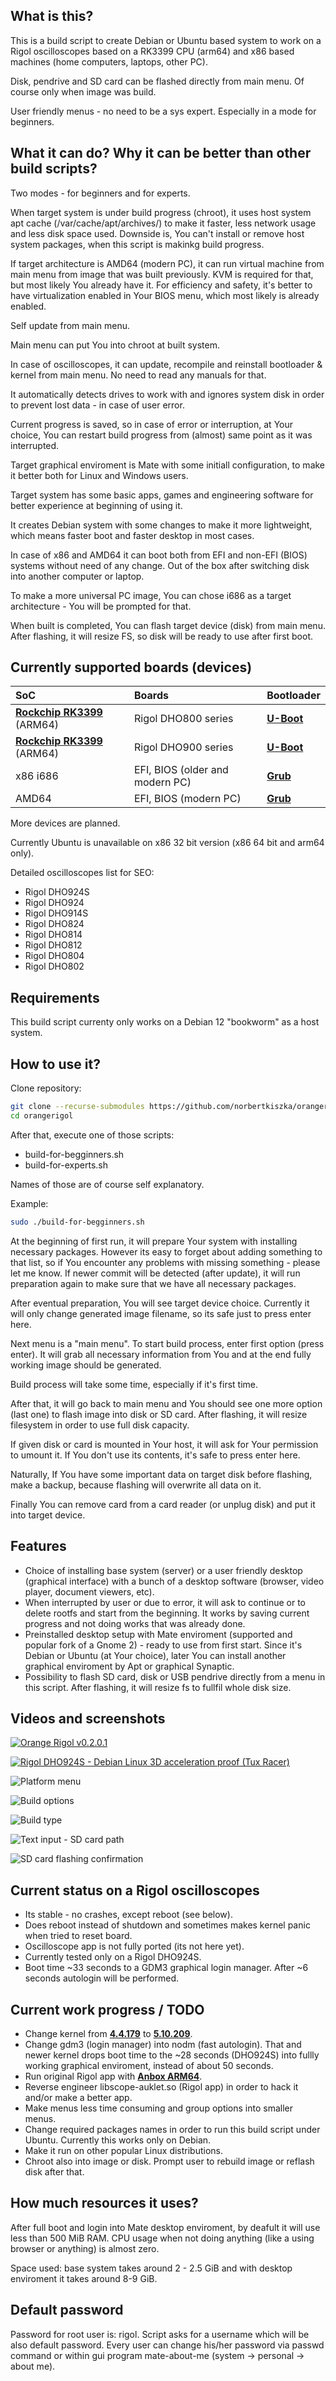 ## What is this?

This is a build script to create Debian or Ubuntu based system to work on a Rigol oscilloscopes based on a RK3399 CPU (arm64) and x86 based machines (home computers, laptops, other PC).

Disk, pendrive and SD card can be flashed directly from main menu. Of course only when image was build.

User friendly menus - no need to be a sys expert. Especially in a mode for beginners.

## What it can do? Why it can be better than other build scripts?

Two modes - for beginners and for experts.

When target system is under build progress (chroot), it uses host system apt cache (/var/cache/apt/archives/) to make it faster, less network usage and less disk space used. Downside is, You can't install or remove host system packages, when this script is makinkg build progress.

If target architecture is AMD64 (modern PC), it can run virtual machine from main menu from image that was built previously. KVM is required for that, but most likely You already have it. For efficiency and safety, it's better to have virtualization enabled in Your BIOS menu, which most likely is already enabled.

Self update from main menu.

Main menu can put You into chroot at built system.

In case of oscilloscopes, it can update, recompile and reinstall bootloader & kernel from main menu. No need to read any manuals for that.

It automatically detects drives to work with and ignores system disk in order to prevent lost data - in case of user error.

Current progress is saved, so in case of error or interruption, at Your choice, You can restart build progress from (almost) same point as it was interrupted.

Target graphical enviroment is Mate with some initiall configuration, to make it better both for Linux and Windows users.

Target system has some basic apps, games and engineering software for better experience at beginning of using it.

It creates Debian system with some changes to make it more lightweight, which means faster boot and faster desktop in most cases.

In case of x86 and AMD64 it can boot both from EFI and non-EFI (BIOS) systems without need of any change. Out of the box after switching disk into another computer or laptop.

To make a more universal PC image, You can chose i686 as a target architecture - You will be prompted for that.

When built is completed, You can flash target device (disk) from main menu. After flashing, it will resize FS, so disk will be ready to use after first boot.

## Currently supported boards (devices)

SoC | Boards | Bootloader
|:--|:--|:--|
| **[Rockchip RK3399](https://opensource.rock-chips.com/wiki_RK3399)** (ARM64) | Rigol DHO800 series | **[U-Boot](https://github.com/norbertkiszka/rigol-orangerigol-uboot_2017.09_light)** |
| **[Rockchip RK3399](https://opensource.rock-chips.com/wiki_RK3399)** (ARM64) | Rigol DHO900 series | **[U-Boot](https://github.com/norbertkiszka/rigol-orangerigol-uboot_2017.09_light)** |
| x86 i686 | EFI, BIOS (older and modern PC) | **[Grub](https://git.savannah.gnu.org/cgit/grub.git/tag/?h=grub-2.12)** |
| AMD64 | EFI, BIOS (modern PC) | **[Grub](https://git.savannah.gnu.org/cgit/grub.git/tag/?h=grub-2.12)** |

More devices are planned.

Currently Ubuntu is unavailable on x86 32 bit version (x86 64 bit and arm64 only).

Detailed oscilloscopes list for SEO:

- Rigol DHO924S
- Rigol DHO924
- Rigol DHO914S
- Rigol DHO824
- Rigol DHO814
- Rigol DHO812
- Rigol DHO804
- Rigol DHO802

## Requirements

This build script currenty only works on a Debian 12 "bookworm" as a host system.

## How to use it?

Clone repository:

```bash
git clone --recurse-submodules https://github.com/norbertkiszka/orangerigol.git
cd orangerigol
```

After that, execute one of those scripts:

- build-for-begginners.sh
- build-for-experts.sh

Names of those are of course self explanatory.

Example:

```bash
sudo ./build-for-begginners.sh
```

At the beginning of first run, it will prepare Your system with installing necessary packages. However its easy to forget about adding something to that list, so if You encounter any problems with missing something - please let me know. If newer commit will be detected (after update), it will run preparation again to make sure that we have all necessary packages.

After eventual preparation, You will see target device choice. Currently it will only change generated image filename, so its safe just to press enter here.

Next menu is a "main menu". To start build process, enter first option (press enter). It will grab all necessary information from You and at the end fully working image should be generated.

Build process will take some time, especially if it's first time.

After that, it will go back to main menu and You should see one more option (last one) to flash image into disk or SD card. After flashing, it will resize filesystem in order to use full disk capacity.

If given disk or card is mounted in Your host, it will ask for Your permission to umount it. If You don't use its contents, it's safe to press enter here.

Naturally, If You have some important data on target disk before flashing, make a backup, because flashing will overwrite all data on it.

Finally You can remove card from a card reader (or unplug disk) and put it into target device.

## Features

- Choice of installing base system (server) or a user friendly desktop (graphical interface) with a bunch of a desktop software (browser, video player, document viewers, etc).
- When interrupted by user or due to error, it will ask to continue or to delete rootfs and start from the beginning. It works by saving current progress and not doing works that was already done.
- Preinstalled desktop setup with Mate enviroment (supported and popular fork of a Gnome 2) - ready to use from first start. Since it's Debian or Ubuntu (at Your choice), later You can install another graphical enviroment by Apt or graphical Synaptic.
- Possibility to flash SD card, disk or USB pendrive directly from a menu in this script. After flashing, it will resize fs to fullfil whole disk size.

## Videos and screenshots

[![Orange Rigol v0.2.0.1](https://img.youtube.com/vi/2y0E4PasLPY/0.jpg)](https://www.youtube.com/watch?v=2y0E4PasLPY)

[![Rigol DHO924S - Debian Linux 3D acceleration proof (Tux Racer)](https://img.youtube.com/vi/ca_y4zmKaQc/0.jpg)](https://www.youtube.com/watch?v=ca_y4zmKaQc)

![Platform menu](https://raw.githubusercontent.com/norbertkiszka/rigol-orangerigol-build/master/screenshots/screenshot-1.png)

![Build options](https://raw.githubusercontent.com/norbertkiszka/rigol-orangerigol-build/master/screenshots/screenshot-2.png)

![Build type](https://raw.githubusercontent.com/norbertkiszka/rigol-orangerigol-build/master/screenshots/screenshot-3.png)

![Text input - SD card path](https://raw.githubusercontent.com/norbertkiszka/rigol-orangerigol-build/master/screenshots/screenshot-4.png)

![SD card flashing confirmation](https://raw.githubusercontent.com/norbertkiszka/rigol-orangerigol-build/master/screenshots/screenshot-5.png)

## Current status on a Rigol oscilloscopes

- Its stable - no crashes, except reboot (see below).
- Does reboot instead of shutdown and sometimes makes kernel panic when tried to reset board.
- Oscilloscope app is not fully ported (its not here yet).
- Currently tested only on a Rigol DHO924S.
- Boot time ~33 seconds to a GDM3 graphical login manager. After ~6 seconds autologin will be performed.

## Current work progress / TODO

- Change kernel from **[4.4.179](https://github.com/norbertkiszka/rigol-orangerigol-linux_4.4.179)** to **[5.10.209](https://github.com/norbertkiszka/Linux-5.10-Rockchip)**.
- Change gdm3 (login manager) into nodm (fast autologin). That and newer kernel drops boot time to the ~28 seconds (DHO924S) into fullly working graphical enviroment, instead of about 50 seconds.
- Run original Rigol app with **[Anbox ARM64](https://github.com/norbertkiszka/anbox-arm64)**.
- Reverse engineer libscope-auklet.so (Rigol app) in order to hack it and/or make a better app.
- Make menus less time consuming and group options into smaller menus.
- Change required packages names in order to run this build script under Ubuntu. Currently this works only on Debian.
- Make it run on other popular Linux distributions.
- Chroot also into image or disk. Prompt user to rebuild image or reflash disk after that.

## How much resources it uses?

After full boot and login into Mate desktop enviroment, by deafult it will use less than 500 MiB RAM.
CPU usage when not doing anything (like a using browser or anything) is almost zero.

Space used: base system takes around 2 - 2.5 GiB and with desktop enviroment it takes around 8-9 GiB.

## Default password

Password for root user is: rigol.
Script asks for a username which will be also default password.
Every user can change his/her password via passwd command or within gui program mate-about-me (system -> personal -> about me).
